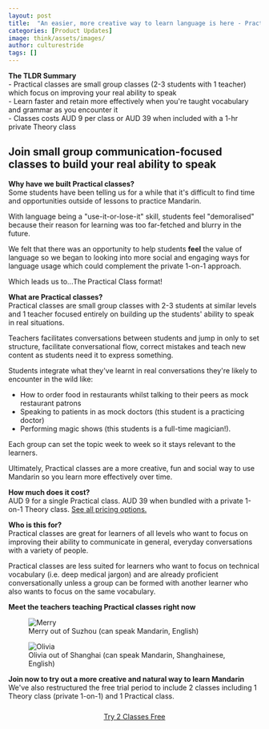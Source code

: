 ```yaml
---
layout: post
title:  "An easier, more creative way to learn language is here - Practical Classes"
categories: [Product Updates]
image: think/assets/images/
author: culturestride
tags: []
---
```


<div class="highlightBox subtext">
<b>The TLDR Summary</b>
<br>
- Practical classes are small group classes (2-3 students with 1 teacher) which focus on improving your real ability to speak
<br>
- Learn faster and retain more effectively when you're taught vocabulary and grammar as you encounter it
<br>
- Classes costs AUD 9 per class or AUD 39 when included with a 1-hr private Theory class
</div>

## Join small group communication-focused classes to build your real ability to speak 

**Why have we built Practical classes?**
<br>
Some students have been telling us for a while that it's difficult to find time and opportunities outside of lessons to practice  Mandarin.

With language being a "use-it-or-lose-it" skill, students feel "demoralised" because their reason for learning was too far-fetched and blurry in the future.

We felt that there was an opportunity to help students **feel** the value of language so we began to looking into more social and engaging ways for language usage which could complement the private 1-on-1 approach.

Which leads us to...The Practical Class format!

**What are Practical classes?**
<br>
Practical classes are small group classes with 2-3 students at similar levels and 1 teacher focused entirely on building up the students' ability  to speak in real situations.

Teachers facilitates conversations between students and jump in only to set structure, facilitate conversational flow, correct mistakes and teach new content as students need it to express something.

Students integrate what they've learnt in real conversations they're likely to encounter in the wild like:

- How to order food in restaurants whilst talking to their peers as mock restaurant patrons
- Speaking to patients in as mock doctors (this  student is a practicing doctor)
- Performing magic shows (this students is a full-time magician!). 

Each group can set the topic week to week so it stays relevant to the learners. 

Ultimately, Practical classes are a more creative, fun and social way to use Mandarin so you learn more effectively over time.

**How much does it cost?**
<br>
AUD 9 for a single Practical class. AUD 39 when bundled with a private 1-on-1 Theory class. [See all pricing options.](https://culturestride.com#pricing)

**Who is this for?**
<br>
Practical classes are great for learners of all levels who want to focus on improving their ability to communicate in general, everyday conversations with a variety of people. 

Practical classes are less suited for learners who want to focus on technical vocabulary (i.e. deep medical jargon) and are already proficient conversationally unless a group can be formed with another learner who also wants to focus on the same vocabulary.

**Meet the teachers teaching Practical classes right now**
<br>

<figure>
  <img class="blogImage" src="../../think/assets/images/merry.png" alt="Merry"/>
  <figcaption>Merry out of Suzhou (can speak Mandarin, English)</figcaption>
</figure>

<figure>
  <img class="blogImage" src="../../think/assets/images/olivia.jpg" alt="Olivia"/>
  <figcaption>Olivia out of Shanghai (can speak Mandarin, Shanghainese, English)</figcaption>
</figure>

**Join now to try out a more creative and natural way to learn Mandarin**
<br>
We've also restructured the free trial period to include 2 classes including 1 Theory class (private 1-on-1) and 1 Practical class.

<div style="width:100%;text-align:center">
<a class="button button-primary button-block button-shadow" style="display:inline-block; margin: 10px" href="https://culturestride.com/start?plan=free">Try 2 Classes Free</a>
</div>